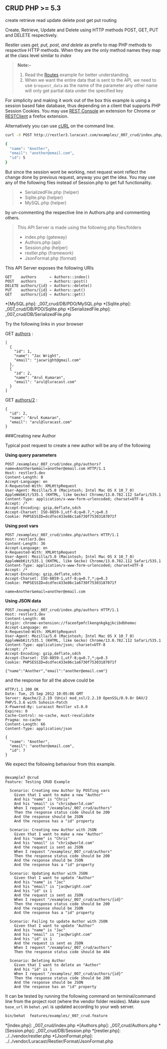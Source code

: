 CRUD <requires>PHP >= 5.3</requires>
----
<tag>create</tag> <tag>retrieve</tag> <tag>read</tag> <tag>update</tag> <tag>delete</tag> <tag>post</tag> <tag>get</tag> <tag>put</tag> <tag>routing</tag> 

Create, Retrieve, Update and Delete using
 HTTP methods POST, GET, PUT and DELETE respectively.


Restler uses *get, put, post, and delete* as prefix to map PHP methods to
respective HTTP methods. When they are the only method names they map at
the class level similar to *index*

> **Note:-**
>
> 1. Read the [Routes](../_006_routing/readme.html) example for better understanding.
> 2. When we want the entire data that is sent to the API,
>    we need to use `$request_data` as the name of the parameter any other name
>    will only get partial data under the specified key

For simplicity and making it work out of the box this example is using
 a session based fake database, thus depending on a client that
 supports PHP Session Cookies. You may use
 [REST Console](https://chrome.google.com/webstore/detail/faceofpmfclkengnkgkgjkcibdbhemoc#)
 an extension for Chrome or
 [RESTClient](https://addons.mozilla.org/en-US/firefox/addon/restclient/)
 a firefox extension.

 Alternatively you can use [cURL](http://en.wikipedia.org/wiki/CURL) on the command line.

```bash
curl -X POST http://restler3.luracast.com/examples/_007_crud/index.php/authors -H "Content-Type: application/json" -d '{"name": "Another", "email": "another@email.com"}'

{
  "name": "Another",
  "email": "another@email.com",
  "id": 5
}
```

But since the session wont be working, next request wont reflect the
change done by previous request, anyway you get the idea. You may use any of the following files
instead of Session.php to get full functionality.

> * SerializedFile.php (helper)
> * Sqlite.php (helper)
> * MySQL.php (helper)

by un-commenting the respective line in Authors.php and commenting others.

> This API Server is made using the following php files/folders
> 
> * index.php      (gateway)
> * Authors.php      (api)
> * Session.php      (helper)
> * restler.php      (framework)
> * JsonFormat.php      (format)

This API Server exposes the following URIs

    GET    authors      ⇠ Authors::index()
    POST   authors      ⇠ Authors::post()
    DELETE authors/{id} ⇠ Authors::delete()
    PUT    authors/{id} ⇠ Authors::put()
    GET    authors/{id} ⇠ Authors::get()


*[MySQL.php]: _007_crud/DB/PDO/MySQL.php
*[Sqlite.php]: _007_crud/DB/PDO/Sqlite.php
*[SerializedFile.php]: _007_crud/DB/SerializedFile.php



Try the following links in your browser

GET [authors](index.php/authors)
:    
~~~~~~~~~~~~~~~~~~~~~~~~~~~~~~~~
[
  {
    "id": 1,
    "name": "Jac Wright",
    "email": "jacwright@gmail.com"
  },
  {
    "id": 2,
    "name": "Arul Kumaran",
    "email": "arul@luracast.com"
  }
]
~~~~~~~~~~~~~~~~~~~~~~~~~~~~~~~~

GET [authors/2](index.php/authors/2)
:    
~~~~~~~~~~~~~~~~~~~~~~~~~~~~~~~~
{
  "id": 2,
  "name": "Arul Kumaran",
  "email": "arul@luracast.com"
}
~~~~~~~~~~~~~~~~~~~~~~~~~~~~~~~~



###Creating new Author

 Typical post request to create a new author will be any of the following

**Using query parameters**

```http
POST /examples/_007_crud/index.php/authors?name=Another&email=another@email.com HTTP/1.1
Host: restler3.dev
Content-Length: 0
Accept-Language: en
X-Requested-With: XMLHttpRequest
User-Agent: Mozilla/5.0 (Macintosh; Intel Mac OS X 10_7_0) AppleWebKit/535.1 (KHTML, like Gecko) Chrome/13.0.782.112 Safari/535.1
Content-Type: application/x-www-form-urlencoded; charset=UTF-8
Accept: /*
Accept-Encoding: gzip,deflate,sdch
Accept-Charset: ISO-8859-1,utf-8;q=0.7,*;q=0.3
Cookie: PHPSESSID=dcdfec433e86c1a6730f75303187071f
```

**Using post vars**

```http
POST /examples/_007_crud/index.php/authors HTTP/1.1
Host: restler3.dev
Content-Length: 36
Accept-Language: en
X-Requested-With: XMLHttpRequest
User-Agent: Mozilla/5.0 (Macintosh; Intel Mac OS X 10_7_0) AppleWebKit/535.1 (KHTML, like Gecko) Chrome/13.0.782.112 Safari/535.1
Content-Type: application/x-www-form-urlencoded; charset=UTF-8
Accept: /*
Accept-Encoding: gzip,deflate,sdch
Accept-Charset: ISO-8859-1,utf-8;q=0.7,*;q=0.3
Cookie: PHPSESSID=dcdfec433e86c1a6730f75303187071f

name=Another&email=another@email.com
```

**Using JSON data**

```http
POST /examples/_007_crud/index.php/authors HTTP/1.1
Host: restler3.dev
Content-Length: 46
Origin: chrome-extension://faceofpmfclkengnkgkgjkcibdbhemoc
Accept-Language: en
X-Requested-With: XMLHttpRequest
User-Agent: Mozilla/5.0 (Macintosh; Intel Mac OS X 10_7_0) AppleWebKit/535.1 (KHTML, like Gecko) Chrome/13.0.782.112 Safari/535.1
Content-Type: application/json; charset=UTF-8
Accept: /*
Accept-Encoding: gzip,deflate,sdch
Accept-Charset: ISO-8859-1,utf-8;q=0.7,*;q=0.3
Cookie: PHPSESSID=dcdfec433e86c1a6730f75303187071f

{"name":"Another","email":"another@email.com"}
```
and the response for all the above could be

```http
HTTP/1.1 200 OK
Date: Tue, 25 Sep 2012 10:05:06 GMT
Server: Apache/2.2.19 (Unix) mod_ssl/2.2.19 OpenSSL/0.9.8r DAV/2 PHP/5.3.6 with Suhosin-Patch
X-Powered-By: Luracast Restler v3.0.0
Expires: 0
Cache-Control: no-cache, must-revalidate
Pragma: no-cache
Content-Length: 66
Content-Type: application/json

{
  "name": "Another",
  "email": "another@email.com",
  "id": 7
}
```
We expect the following behaviour from this example.

```gherkin

@example7 @crud
Feature: Testing CRUD Example

  Scenario: Creating new Author by POSTing vars
    Given that I want to make a new "Author"
    And his "name" is "Chris"
    And his "email" is "chris@world.com"
    When I request "/examples/_007_crud/authors"
    Then the response status code should be 200
    And the response should be JSON
    And the response has a "id" property

  Scenario: Creating new Author with JSON
    Given that I want to make a new "Author"
    And his "name" is "Chris"
    And his "email" is "chris@world.com"
    And the request is sent as JSON
    When I request "/examples/_007_crud/authors"
    Then the response status code should be 200
    And the response should be JSON
    And the response has a "id" property

  Scenario: Updating Author with JSON
    Given that I want to update "Author"
    And his "name" is "Jac"
    And his "email" is "jac@wright.com"
    And his "id" is 1
    And the request is sent as JSON
    When I request "/examples/_007_crud/authors/{id}"
    Then the response status code should be 200
    And the response should be JSON
    And the response has a "id" property

  Scenario: Failing to update Author with JSON
    Given that I want to update "Author"
    And his "name" is "Jac"
    And his "email" is "jac@wright.com"
    And his "id" is 1
    And the request is sent as JSON
    When I request "/examples/_007_crud/authors"
    Then the response status code should be 404

  Scenario: Deleting Author
    Given that I want to delete an "Author"
    And his "id" is 1
    When I request "/examples/_007_crud/authors/{id}"
    Then the response status code should be 200
    And the response should be JSON
    And the response has an "id" property
```

It can be tested by running the following command on terminal/command line
from the project root (where the vendor folder resides). Make sure `base_url`
in `behat.yml` is updated according to your web server.

```bash
bin/behat  features/examples/_007_crud.feature
```



*[index.php]: _007_crud/index.php
*[Authors.php]: _007_crud/Authors.php
*[Session.php]: _007_crud/DB/Session.php
*[restler.php]: ../../vendor/restler.php
*[JsonFormat.php]: ../../vendor/Luracast/Restler/Format/JsonFormat.php

